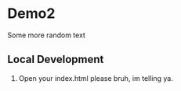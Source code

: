 # Demo2

Some more random text

## Local Development

1. Open your index.html please bruh, im telling ya.
